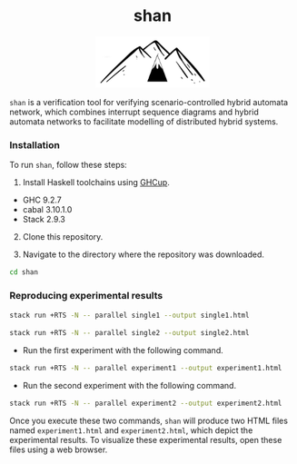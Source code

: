 <h1 align="center">
  shan
</h1>

<p align="center">
  <img src="./img/logo.jpg" width="200" />
</p>

`shan` is a verification tool for verifying scenario-controlled hybrid automata network, which combines interrupt sequence diagrams and hybrid automata networks to facilitate modelling of distributed hybrid systems.

### Installation

To run `shan`, follow these steps:
1. Install Haskell toolchains using [GHCup](https://www.haskell.org/ghcup/).
  - GHC 9.2.7
  - cabal 3.10.1.0
  - Stack 2.9.3

2. Clone this repository.


3. Navigate to the directory where the repository was downloaded.
```bash
cd shan
```

### Reproducing experimental results

```bash
stack run +RTS -N -- parallel single1 --output single1.html
```

```bash
stack run +RTS -N -- parallel single2 --output single2.html
```
- Run the first experiment with the following command.
```bash
stack run +RTS -N -- parallel experiment1 --output experiment1.html
```
- Run the second experiment with the following command.
```bash
stack run +RTS -N -- parallel experiment2 --output experiment2.html
```

Once you execute these two commands, `shan` will produce two HTML files named `experiment1.html` and `experiment2.html`, which depict the experimental results.
To visualize these experimental results, open these files using a web browser.